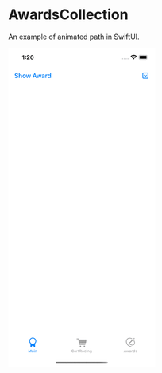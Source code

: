 #  AwardsCollection

An example of animated path in SwiftUI.

![](AwardsCollectionApp/Resources/preview.gif)
